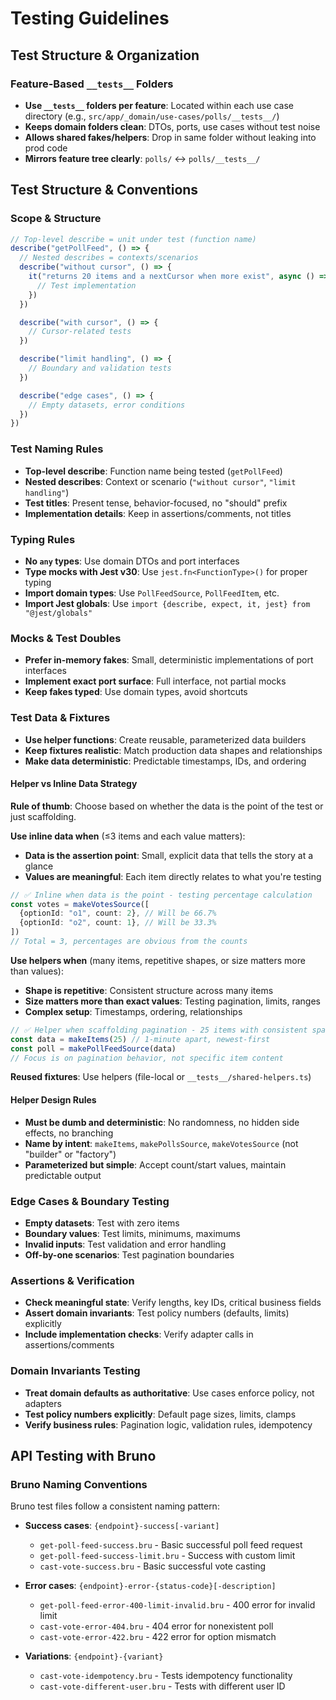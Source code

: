 # Testing Guidelines

## Test Structure & Organization

### Feature-Based `__tests__` Folders

- **Use `__tests__` folders per feature**: Located within each use case directory (e.g., `src/app/_domain/use-cases/polls/__tests__/`)
- **Keeps domain folders clean**: DTOs, ports, use cases without test noise
- **Allows shared fakes/helpers**: Drop in same folder without leaking into prod code
- **Mirrors feature tree clearly**: `polls/` ↔ `polls/__tests__/`

## Test Structure & Conventions

### Scope & Structure

```typescript
// Top-level describe = unit under test (function name)
describe("getPollFeed", () => {
  // Nested describes = contexts/scenarios
  describe("without cursor", () => {
    it("returns 20 items and a nextCursor when more exist", async () => {
      // Test implementation
    })
  })

  describe("with cursor", () => {
    // Cursor-related tests
  })

  describe("limit handling", () => {
    // Boundary and validation tests
  })

  describe("edge cases", () => {
    // Empty datasets, error conditions
  })
})
```

### Test Naming Rules

- **Top-level describe**: Function name being tested (`getPollFeed`)
- **Nested describes**: Context or scenario (`"without cursor"`, `"limit handling"`)
- **Test titles**: Present tense, behavior-focused, no "should" prefix
- **Implementation details**: Keep in assertions/comments, not titles

### Typing Rules

- **No `any` types**: Use domain DTOs and port interfaces
- **Type mocks with Jest v30**: Use `jest.fn<FunctionType>()` for proper typing
- **Import domain types**: Use `PollFeedSource`, `PollFeedItem`, etc.
- **Import Jest globals**: Use `import {describe, expect, it, jest} from "@jest/globals"`

### Mocks & Test Doubles

- **Prefer in-memory fakes**: Small, deterministic implementations of port interfaces
- **Implement exact port surface**: Full interface, not partial mocks
- **Keep fakes typed**: Use domain types, avoid shortcuts

### Test Data & Fixtures

- **Use helper functions**: Create reusable, parameterized data builders
- **Keep fixtures realistic**: Match production data shapes and relationships
- **Make data deterministic**: Predictable timestamps, IDs, and ordering

#### Helper vs Inline Data Strategy

**Rule of thumb**: Choose based on whether the data is the point of the test or just scaffolding.

**Use inline data when** (≤3 items and each value matters):

- **Data is the assertion point**: Small, explicit data that tells the story at a glance
- **Values are meaningful**: Each item directly relates to what you're testing

```typescript
// ✅ Inline when data is the point - testing percentage calculation
const votes = makeVotesSource([
  {optionId: "o1", count: 2}, // Will be 66.7%
  {optionId: "o2", count: 1}, // Will be 33.3%
])
// Total = 3, percentages are obvious from the counts
```

**Use helpers when** (many items, repetitive shapes, or size matters more than values):

- **Shape is repetitive**: Consistent structure across many items
- **Size matters more than exact values**: Testing pagination, limits, ranges
- **Complex setup**: Timestamps, ordering, relationships

```typescript
// ✅ Helper when scaffolding pagination - 25 items with consistent spacing
const data = makeItems(25) // 1-minute apart, newest-first
const poll = makePollFeedSource(data)
// Focus is on pagination behavior, not specific item content
```

**Reused fixtures**: Use helpers (file-local or `__tests__/shared-helpers.ts`)

#### Helper Design Rules

- **Must be dumb and deterministic**: No randomness, no hidden side effects, no branching
- **Name by intent**: `makeItems`, `makePollsSource`, `makeVotesSource` (not "builder" or "factory")
- **Parameterized but simple**: Accept count/start values, maintain predictable output

### Edge Cases & Boundary Testing

- **Empty datasets**: Test with zero items
- **Boundary values**: Test limits, minimums, maximums
- **Invalid inputs**: Test validation and error handling
- **Off-by-one scenarios**: Test pagination boundaries

### Assertions & Verification

- **Check meaningful state**: Verify lengths, key IDs, critical business fields
- **Assert domain invariants**: Test policy numbers (defaults, limits) explicitly
- **Include implementation checks**: Verify adapter calls in assertions/comments

### Domain Invariants Testing

- **Treat domain defaults as authoritative**: Use cases enforce policy, not adapters
- **Test policy numbers explicitly**: Default page sizes, limits, clamps
- **Verify business rules**: Pagination logic, validation rules, idempotency

## API Testing with Bruno

### Bruno Naming Conventions

Bruno test files follow a consistent naming pattern:

- **Success cases**: `{endpoint}-success[-variant]`
  - `get-poll-feed-success.bru` - Basic successful poll feed request
  - `get-poll-feed-success-limit.bru` - Success with custom limit
  - `cast-vote-success.bru` - Basic successful vote casting

- **Error cases**: `{endpoint}-error-{status-code}[-description]`
  - `get-poll-feed-error-400-limit-invalid.bru` - 400 error for invalid limit
  - `cast-vote-error-404.bru` - 404 error for nonexistent poll
  - `cast-vote-error-422.bru` - 422 error for option mismatch

- **Variations**: `{endpoint}-{variant}`
  - `cast-vote-idempotency.bru` - Tests idempotency functionality
  - `cast-vote-different-user.bru` - Tests with different user ID

